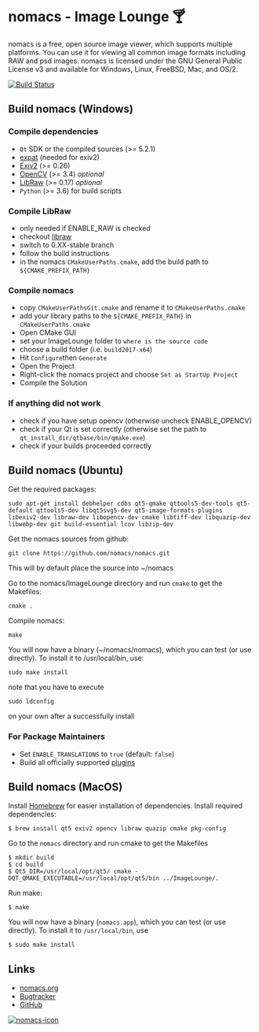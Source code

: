 # nomacs - Image Lounge 🍸

nomacs is a free, open source image viewer, which supports multiple platforms. You can use it for viewing all common image formats including RAW and psd images. nomacs is licensed under the GNU General Public License v3 and available for Windows, Linux, FreeBSD, Mac, and OS/2.

[![Build Status](https://travis-ci.org/nomacs/nomacs.svg?branch=master)](https://travis-ci.org/nomacs/nomacs)

## Build nomacs (Windows)

### Compile dependencies

- `Qt` SDK or the compiled sources (>= 5.2.1)
- [expat](https://github.com/nomacs/expat) (needed for exiv2)
- [Exiv2](https://github.com/nomacs/exiv2) (>= 0.26)
- [OpenCV](https://github.com/TUWien/opencv) (>= 3.4) _optional_
- [LibRaw](https://github.com/nomacs/LibRaw) (>= 0.17) _optional_
- `Python` (>= 3.6) for build scripts

### Compile LibRaw

- only needed if ENABLE_RAW is checked
- checkout [libraw](https://github.com/nomacs/LibRaw)
- switch to 0.XX-stable branch
- follow the build instructions
- in the nomacs `CMakeUserPaths.cmake`, add the build path to `${CMAKE_PREFIX_PATH}`

### Compile nomacs

- copy `CMakeUserPathsGit.cmake` and rename it to `CMakeUserPaths.cmake`
- add your library paths to the `${CMAKE_PREFIX_PATH}` in `CMakeUserPaths.cmake`
- Open CMake GUI
- set your ImageLounge folder to `where is the source code`
- choose a build folder (i.e. `build2017-x64`)
- Hit `Configure`then `Generate`
- Open the Project
- Right-click the nomacs project and choose `Set as StartUp Project`
- Compile the Solution

### If anything did not work

- check if you have setup opencv (otherwise uncheck ENABLE_OPENCV)
- check if your Qt is set correctly (otherwise set the path to `qt_install_dir/qtbase/bin/qmake.exe`)
- check if your builds proceeded correctly

## Build nomacs (Ubuntu)

Get the required packages:

``` console
sudo apt-get install debhelper cdbs qt5-qmake qttools5-dev-tools qt5-default qttools5-dev libqt5svg5-dev qt5-image-formats-plugins libexiv2-dev libraw-dev libopencv-dev cmake libtiff-dev libquazip-dev libwebp-dev git build-essential lcov libzip-dev
```

Get the nomacs sources from github:

``` console
git clone https://github.com/nomacs/nomacs.git
```

This will by default place the source into ~/nomacs

Go to the nomacs/ImageLounge directory and run `cmake` to get the Makefiles:

``` console
cmake .
```

Compile nomacs:

``` console
make
```

You will now have a binary (~/nomacs/nomacs), which you can test (or use directly). To install it to /usr/local/bin, use:

``` console
sudo make install
```

note that you have to execute

``` console
sudo ldconfig
```

on your own after a successfully install

### For Package Maintainers

- Set `ENABLE_TRANSLATIONS` to `true` (default: `false`)
- Build all officially supported [plugins](https://github.com/nomacs/nomacs-plugins/)

## Build nomacs (MacOS)

Install [Homebrew](http://brew.sh/) for easier installation of dependencies.
Install required dependencies:

``` console
$ brew install qt5 exiv2 opencv libraw quazip cmake pkg-config
```

Go to the `nomacs` directory and run cmake to get the Makefiles

``` console
$ mkdir build
$ cd build
$ Qt5_DIR=/usr/local/opt/qt5/ cmake -DQT_QMAKE_EXECUTABLE=/usr/local/opt/qt5/bin ../ImageLounge/.
```

Run make:

```console
$ make
```

You will now have a binary (`nomacs.app`), which you can test (or use directly). To install it to `/usr/local/bin`, use

```console
$ sudo make install
```

## Links

- [nomacs.org](http://nomacs.org)
- [Bugtracker](http://www.nomacs.org/redmine/projects/nomacs)
- [GitHub](https://github.com/nomacs)

[![nomacs-icon](https://nomacs.org/startpage/nomacs.svg)](https://nomacs.org)
